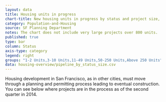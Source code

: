 ```yaml
---
layout: data
title: Housing units in progress
chart-title: New housing units in progress by status and project size, 2014 Q2
category: Population-and-Housing
source: SF Planning Department
notes: The chart does not include very large projects over 800 units.
published: true
type: bar
column: Status
axis-type: category
legend: right
groups: "1-2 Units,3-10 Units,11-49 Units,50-250 Units,Above 250 Units"
data: housing-overview/pipeline_by_status_size.csv
---
```

Housing development in San Francisco, as in other cities, must move through a planning and permitting process leading to eventual construction. You can see below where projects are in the process as of the second quarter in 2014.